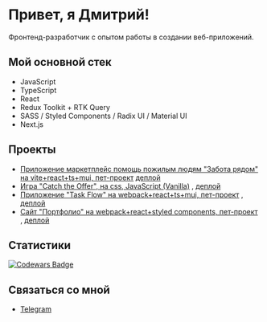 # Привет, я Дмитрий!

Фронтенд-разработчик с опытом работы в создании веб-приложений.

## Мой основной стек
- JavaScript
- TypeScript
- React
- Redux Toolkit + RTK Query
- SASS / Styled Components / Radix UI / Material UI
- Next.js
## Проекты
- [Приложение маркетплейс помощь пожилым людям "Забота рядом" на vite+react+ts+mui, пет-проект](https://github.com/DmGog/project-caring-nearby) [деплой](https://project-caring-nearby.vercel.app/)
- [Игра "Catch the Offer", на css, JavaScript (Vanilla)](https://github.com/DmGog/Game-Catch-The-Offer) ,  [деплой](https://dmgog.github.io/Game-Catch-The-Offer/)
- [Приложение "Task Flow" на webpack+react+ts+mui, пет-проект](https://github.com/DmGog/TaskFlow) ,  [деплой](https://dmgog.github.io/TaskFlow/#/login)
- [Сайт "Портфолио" на webpack+react+styled components, пет-проект](https://github.com/DmGog/portfolio) ,  [деплой](https://dmgog.github.io/portfolio/)

## Статистики
[![Codewars Badge](https://www.codewars.com/users/DmGog/badges/large)](https://www.codewars.com/users/DmGog)

## Связаться со мной
- [Telegram](https://t.me/DmGog_37)
